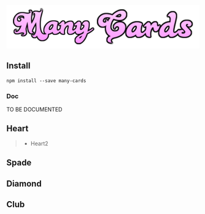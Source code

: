 ![image](https://raw.githubusercontent.com/liekkas/many-cards/gh-pages/static/logo.png)


## Install

```
npm install --save many-cards
```

### Doc
TO BE DOCUMENTED
## Heart
>* Heart2

## Spade
## Diamond
## Club

